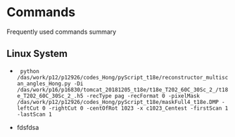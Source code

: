 # Commands
Frequently used commands summary

## Linux System
* ` python /das/work/p12/p12926/codes_Hong/pyScript_t18e/reconstructor_multiscan_angles_Hong.py -Di /das/work/p16/p16830/tomcat_20181205_t18e/t18e_T202_60C_30Sc_2_/t18e_T202_60C_30Sc_2_.h5 -recType pag -recFormat 0 -pixelMask /das/work/p12/p12926/codes_Hong/pyScript_t18e/maskFull4_t18e.DMP -leftCut 0 -rightCut 0 -centOfRot 1023 -x c1023_Centest -firstScan 1 -lastScan 1` 

* fdsfdsa
